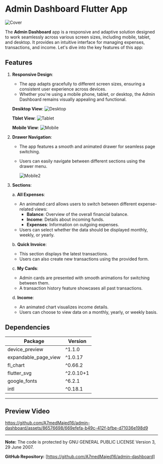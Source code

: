 # Admin Dashboard Flutter App

![Cover](https://github.com/A7medMajed16/admin-dashboard/assets/86576698/a97b597d-d933-4e74-a2b0-65f2e150ad78)

The **Admin Dashboard** app is a responsive and adaptive solution designed to work seamlessly across various screen sizes, including mobile, tablet, and desktop. It provides an intuitive interface for managing expenses, transactions, and income. Let's dive into the key features of this app:

## Features

1. **Responsive Design**:
   - The app adapts gracefully to different screen sizes, ensuring a consistent user experience across devices.
   - Whether you're using a mobile phone, tablet, or desktop, the Admin Dashboard remains visually appealing and functional.
     
   **Desiktop View**:
      ![Desktop](https://github.com/A7medMajed16/admin-dashboard/assets/86576698/016d19f7-e43a-40b6-a524-966bfe8897a1)
   
   **Tblet View**:
      ![Tablet](https://github.com/A7medMajed16/admin-dashboard/assets/86576698/519cd54e-d6e4-43b5-9bad-6a75fa3ca52f)

   **Mobile View**:
      ![Mobile](https://github.com/A7medMajed16/admin-dashboard/assets/86576698/a5558032-4c41-4ace-b245-760f609629b4)

3. **Drawer Navigation**:
   - The app features a smooth and animated drawer for seamless page switching.
   - Users can easily navigate between different sections using the drawer menu.

      ![Mobile2](https://github.com/A7medMajed16/admin-dashboard/assets/86576698/77bbb0ef-94d6-4c4d-8556-638eda984e78)

4. **Sections**:

   a. **All Expenses**:
      - An animated card allows users to switch between different expense-related views:
        - **Balance**: Overview of the overall financial balance.
        - **Income**: Details about incoming funds.
        - **Expenses**: Information on outgoing expenses.
      - Users can select whether the data should be displayed monthly, weekly, or yearly.

   b. **Quick Invoice**:
      - This section displays the latest transactions.
      - Users can also create new transactions using the provided form.

   c. **My Cards**:
      - Admin cards are presented with smooth animations for switching between them.
      - A transaction history feature showcases all past transactions.

   d. **Income**:
      - An animated chart visualizes income details.
      - Users can choose to view data on a monthly, yearly, or weekly basis.


## Dependencies

| Package                  | Version       |
|--------------------------|---------------|
| device_preview           | ^1.1.0        |
| expandable_page_view     | ^1.0.17       |
| fl_chart                 | ^0.66.2       |
| flutter_svg              | ^2.0.10+1     |
| google_fonts             | ^6.2.1        |
| intl                     | ^0.18.1       |
---
## Preview Video 
   

https://github.com/A7medMajed16/admin-dashboard/assets/86576698/669efefa-b49c-412f-bfbe-d71036e198d9


---

**Note:** The code is protected by GNU GENERAL PUBLIC LICENSE Version 3, 29 June 2007.

**GitHub Repository:** [https://github.com/A7medMajed16/admin-dashboard]

